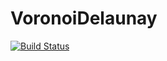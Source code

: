 # VoronoiDelaunay

[![Build Status](https://travis-ci.org/skariel/VoronoiDelaunay.jl.svg?branch=master)](https://travis-ci.org/skariel/VoronoiDelaunay.jl)
